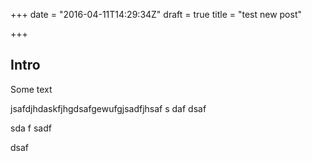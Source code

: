 +++
date = "2016-04-11T14:29:34Z"
draft = true
title = "test new post"

+++

## Intro

Some text


jsafdjhdaskfjhgdsafgewufgjsadfjhsaf
s
daf
dsaf

sda
f
sadf

dsaf
